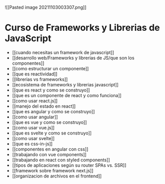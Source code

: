 ![[Pasted image 20211103003307.png]]
# Curso de Frameworks y Librerias de JavaScript

* [[cuando necesitas un framework de javascript]]
* [[desarrollo web/Frameworks y librerias de JS/que son los componentes]]
* [[como estructurar un componente]]
* [[que es reactividad]]
* [[librerias vs frameworks]]
* [[ecosistema de frameworks y librerias javascript]]
* [[que es react y como se construyo]]
* [[que es un componente de react y como funciona]]
* [[como usar react.js]]
* [[manejo del estado en react]]
* [[que es angular y como se construyo]]
* [[como usar angular]]
* [[que es vue y como se construyo]]
* [[como usar vue.js]]
* [[que es svelte y como se construyo]]
* [[como usar svelte]]
* [[que es css-in-js]]
* [[componentes en angular con css]]
* [[trabajando con vue components]]
* [[trabajando en react con styled components]]
* [[tipos de aplicaciones según su router SPAs vs. SSR]]
* [[framework sobre framework next.js]]
* [[organizacion de archivos en el frontend]]